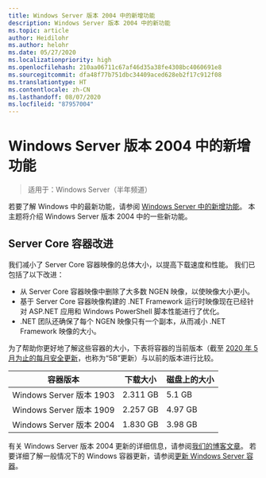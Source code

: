 ```yaml
---
title: Windows Server 版本 2004 中的新增功能
description: Windows Server 版本 2004 中的新功能
ms.topic: article
author: Heidilohr
ms.author: helohr
ms.date: 05/27/2020
ms.localizationpriority: high
ms.openlocfilehash: 210aa06711c67af46d35a38fe4308bc4060691e8
ms.sourcegitcommit: dfa48f77b751dbc34409aced628eb2f17c912f08
ms.translationtype: HT
ms.contentlocale: zh-CN
ms.lasthandoff: 08/07/2020
ms.locfileid: "87957004"
---
```

# <a name="whats-new-in-windows-server-version-2004"></a>Windows Server 版本 2004 中的新增功能

>适用于：Windows Server（半年频道）

若要了解 Windows 中的最新功能，请参阅 [Windows Server 中的新增功能](whats-new-in-windows-server.md)。 本主题将介绍 Windows Server 版本 2004 中的一些新功能。

## <a name="server-core-container-improvements"></a>Server Core 容器改进

我们减小了 Server Core 容器映像的总体大小，以提高下载速度和性能。 我们已包括了以下改进：

- 从 Server Core 容器映像中删除了大多数 NGEN 映像，以使映像大小更小。
- 基于 Server Core 容器映像构建的 .NET Framework 运行时映像现在已经针对 ASP.NET 应用和 Windows PowerShell 脚本性能进行了优化。
- .NET 团队还确保了每个 NGEN 映像只有一个副本，从而减小 .NET Framework 映像的大小。

为了帮助你更好地了解这些容器的大小，下表将容器的当前版本（截至 [2020 年 5 月为止的每月安全更新](https://support.microsoft.com/help/4561769/windows-server-containers-for-may-2020)，也称为“5B”更新）与以前的版本进行比较。

| 容器版本 | 下载大小 | 磁盘上的大小 |
|---|---|---|
| Windows Server 版本 1903 | 2.311 GB | 5.1 GB |
| Windows Server 版本 1909 | 2.257 GB | 4.97 GB |
| Windows Server 版本 2004 | 1.830 GB | 3.98 GB |

有关 Windows Server 版本 2004 更新的详细信息，请参阅[我们的博客文章](https://techcommunity.microsoft.com/t5/containers/windows-server-version-2004-now-available/ba-p/1419194)。 若要详细了解一般情况下的 Windows 容器更新，请参阅[更新 Windows Server 容器](/virtualization/windowscontainers/deploy-containers/update-containers/)。

